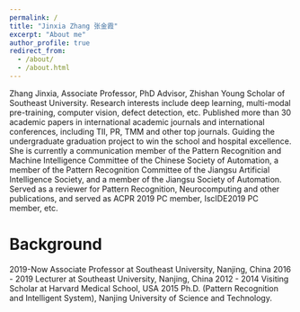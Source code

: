 ```yaml
---
permalink: /
title: "Jinxia Zhang 张金霞"
excerpt: "About me"
author_profile: true
redirect_from: 
  - /about/
  - /about.html
---
```


Zhang Jinxia, ​​Associate Professor, PhD Advisor, Zhishan Young Scholar of Southeast University. Research interests include deep learning, multi-modal pre-training, computer vision, defect detection, etc. Published more than 30 academic papers in international academic journals and international conferences, including TII, PR, TMM and other top journals. Guiding the undergraduate graduation project to win the school and hospital excellence. She is currently a communication member of the Pattern Recognition and Machine Intelligence Committee of the Chinese Society of Automation, a member of the Pattern Recognition Committee of the Jiangsu Artificial Intelligence Society, and a member of the Jiangsu Society of Automation. Served as a reviewer for Pattern Recognition, Neurocomputing and other publications, and served as ACPR 2019 PC member, IscIDE2019 PC member, etc.

Background
======
2019-Now Associate Professor at Southeast University, Nanjing, China
2016 - 2019   Lecturer at Southeast University, Nanjing, China
2012 - 2014   Visiting Scholar at Harvard Medical School, USA
2015          Ph.D. (Pattern Recognition and Intelligent System), Nanjing University of Science and Technology.


